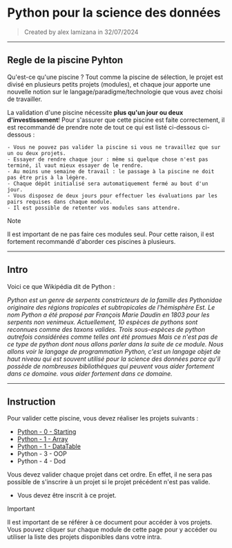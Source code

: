 # Python pour la science des données

> Created by alex lamizana in 32/07/2024
----------------------------------------------------------------------------

## Regle de la piscine Pyhton

Qu'est-ce qu'une piscine ?
Tout comme la piscine de sélection, le projet est divisé en plusieurs petits projets (modules),
et chaque jour apporte une nouvelle notion sur le langage/paradigme/technologie que vous avez choisi de travailler.

La validation d'une piscine nécessite **plus qu'un jour ou deux d'investissement**!
Pour s'assurer que cette piscine est faite correctement, il est recommandé de prendre note de tout ce qui est listé ci-dessous
ci-dessous :

    - Vous ne pouvez pas valider la piscine si vous ne travaillez que sur un ou deux projets.
    - Essayer de rendre chaque jour : même si quelque chose n'est pas terminé, il vaut mieux essayer de le rendre.
    - Au moins une semaine de travail : le passage à la piscine ne doit pas être pris à la légère.
    - Chaque dépôt initialisé sera automatiquement fermé au bout d'un jour.
    - Vous disposez de deux jours pour effectuer les évaluations par les pairs requises dans chaque module.
    - Il est possible de retenter vos modules sans attendre.

> [!NOTE]
> Il est important de ne pas faire ces modules seul. Pour cette raison, il est
> fortement recommandé d'aborder ces piscines à plusieurs.

----------------------------------------------------------------------------

## Intro

Voici ce que Wikipédia dit de Python :

*Python est un genre de serpents constricteurs de la famille des Pythonidae originaire des régions tropicales et subtropicales de l'hémisphère Est.
Le nom Python a été proposé par François Marie Daudin en 1803 pour les serpents non venimeux.
Actuellement, 10 espèces de pythons sont reconnues comme des taxons valides.
Trois sous-espèces de python autrefois considérées comme telles ont été promues
Mais ce n'est pas de ce type de python dont nous allons parler dans la suite de ce module.
Nous allons voir le langage de programmation Python, c'est un langage objet de haut niveau qui est souvent utilisé pour la science des données parce qu'il possède de nombreuses bibliothèques qui peuvent vous aider fortement dans ce domaine.
vous aider fortement dans ce domaine.*

----------------------------------------------------------------------------

## Instruction

Pour valider cette piscine, vous devez réaliser les projets suivants :

- [Python - 0 - Starting](/Starting/README.md)
- [Python - 1 - Array](/Array/README.md)
- [Python - 1 - DataTable](/DataTable/README.md)
- Python - 3 - OOP
- Python - 4 - Dod

Vous devez valider chaque projet dans cet ordre.
En effet, il ne sera pas possible de s'inscrire à un projet si le projet précédent n'est pas valide.

- Vous devez être inscrit à ce projet.

> [!IMPORTANT]
> Il est important de se référer à ce document pour accéder à vos projets.
> Vous pouvez cliquer sur chaque module de cette page pour y accéder ou utiliser la liste des projets disponibles dans votre intra.
